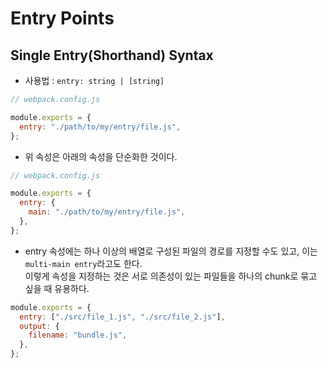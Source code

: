 # Entry Points

<h2>Single Entry(Shorthand) Syntax</h2>

- 사용법 : `entry: string | [string]`

```js
// webpack.config.js

module.exports = {
  entry: "./path/to/my/entry/file.js",
};
```

- 위 속성은 아래의 속성을 단순화한 것이다.

```js
// webpack.config.js

module.exports = {
  entry: {
    main: "./path/to/my/entry/file.js",
  },
};
```

- entry 속성에는 하나 이상의 배열로 구성된 파일의 경로를 지정할 수도 있고, 이는 `multi-main entry`라고도 한다.  
  이렇게 속성을 지정하는 것은 서로 의존성이 있는 파일들을 하나의 chunk로 묶고 싶을 때 유용하다.

```js
module.exports = {
  entry: ["./src/file_1.js", "./src/file_2.js"],
  output: {
    filename: "bundle.js",
  },
};
```
